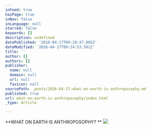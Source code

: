 ```yaml
---
inFeed: true
hasPage: true
inNav: false
inLanguage: null
starred: false
keywords: []
description: undefined
datePublished: '2016-04-17T09:28:47.065Z'
dateModified: '2016-04-17T09:24:53.501Z'
title: ''
author: []
authors: []
publisher:
  name: null
  domain: null
  url: null
  favicon: null
sourcePath: _posts/2016-04-17-what-on-earth-is-anthroposophy.md
published: true
url: what-on-earth-is-anthroposophy/index.html
_type: Article

---
```

**WHAT ON EARTH IS ANTHROPOSOPHY? **
![](https://the-grid-user-content.s3-us-west-2.amazonaws.com/0e356a68-2862-419e-9e8b-b4d9a9afbbb9.jpg)